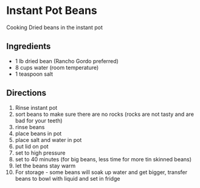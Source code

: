---
---

# Instant Pot Beans

Cooking Dried beans in the instant pot

## Ingredients

- 1 lb dried bean (Rancho Gordo preferred)
- 8 cups water (room temperature)
- 1 teaspoon salt

## Directions

1. Rinse instant pot
1. sort beans to make sure there are no rocks (rocks are not tasty and are bad for your teeth)
1. rinse beans
1. place beans in pot
1. place salt and water in pot
1. put lid on pot
1. set to high pressure
1. set to 40 minutes (for big beans, less time for more tin skinned beans)
1. let the beans stay warm
1. For storage - some beans will soak up water and get bigger, transfer beans to bowl with liquid and set in fridge